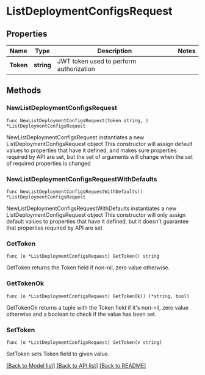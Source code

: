 # ListDeploymentConfigsRequest

## Properties

Name | Type | Description | Notes
------------ | ------------- | ------------- | -------------
**Token** | **string** | JWT token used to perform authorization | 

## Methods

### NewListDeploymentConfigsRequest

`func NewListDeploymentConfigsRequest(token string, ) *ListDeploymentConfigsRequest`

NewListDeploymentConfigsRequest instantiates a new ListDeploymentConfigsRequest object
This constructor will assign default values to properties that have it defined,
and makes sure properties required by API are set, but the set of arguments
will change when the set of required properties is changed

### NewListDeploymentConfigsRequestWithDefaults

`func NewListDeploymentConfigsRequestWithDefaults() *ListDeploymentConfigsRequest`

NewListDeploymentConfigsRequestWithDefaults instantiates a new ListDeploymentConfigsRequest object
This constructor will only assign default values to properties that have it defined,
but it doesn't guarantee that properties required by API are set

### GetToken

`func (o *ListDeploymentConfigsRequest) GetToken() string`

GetToken returns the Token field if non-nil, zero value otherwise.

### GetTokenOk

`func (o *ListDeploymentConfigsRequest) GetTokenOk() (*string, bool)`

GetTokenOk returns a tuple with the Token field if it's non-nil, zero value otherwise
and a boolean to check if the value has been set.

### SetToken

`func (o *ListDeploymentConfigsRequest) SetToken(v string)`

SetToken sets Token field to given value.



[[Back to Model list]](../README.md#documentation-for-models) [[Back to API list]](../README.md#documentation-for-api-endpoints) [[Back to README]](../README.md)


